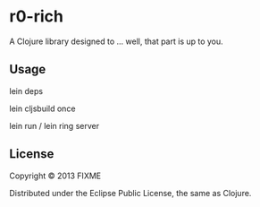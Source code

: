 # r0-rich

A Clojure library designed to ... well, that part is up to you.

## Usage

lein deps

lein cljsbuild once

lein run / lein ring server

## License

Copyright © 2013 FIXME

Distributed under the Eclipse Public License, the same as Clojure.
